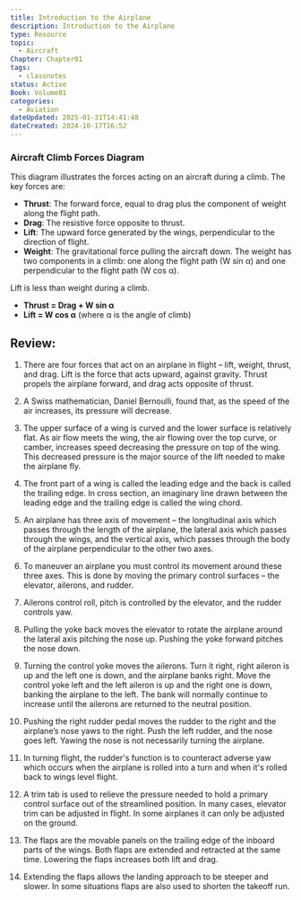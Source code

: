 ```yaml
---
title: Introduction to the Airplane
description: Introduction to the Airplane
type: Resource
topic:
  - Aircraft
Chapter: Chapter01
tags:
  - classnotes
status: Active
Book: Volume01
categories: 
  - Aviation
dateUpdated: 2025-01-31T14:41:48
dateCreated: 2024-10-17T16:52
---
```

### Aircraft Climb Forces Diagram

This diagram illustrates the forces acting on an aircraft during a climb. The key forces are:

- **Thrust**: The forward force, equal to drag plus the component of weight along the flight path.
- **Drag**: The resistive force opposite to thrust.
- **Lift**: The upward force generated by the wings, perpendicular to the direction of flight.
- **Weight**: The gravitational force pulling the aircraft down. The weight has two components in a climb: one along the flight path (W sin α) and one perpendicular to the flight path (W cos α).

Lift is less than weight during a climb.

- **Thrust = Drag + W sin α**
- **Lift = W cos α** (where α is the angle of climb)

## Review:

1. There are four forces that act on an airplane in flight – lift, weight, thrust, and drag. Lift is the force that acts upward, against gravity. Thrust propels the airplane forward, and drag acts opposite of thrust.
2. A Swiss mathematician, Daniel Bernoulli, found that, as the speed of the air increases, its pressure will decrease.
3. The upper surface of a wing is curved and the lower surface is relatively flat. As air flow meets the wing, the air flowing over the top curve, or camber, increases speed decreasing the pressure on top of the wing. This decreased pressure is the major source of the lift needed to make the airplane fly.
4. The front part of a wing is called the leading edge and the back is called the trailing edge. In cross section, an imaginary line drawn between the leading edge and the trailing edge is called the wing chord.
5. An airplane has three axis of movement – the longitudinal axis which passes through the length of the airplane, the lateral axis which passes through the wings, and the vertical axis, which passes through the body of the airplane perpendicular to the other two axes.
6. To maneuver an airplane you must control its movement around these three axes. This is done by moving the primary control surfaces – the elevator, ailerons, and rudder.
7. Ailerons control roll, pitch is controlled by the elevator, and the rudder controls yaw.
8. Pulling the yoke back moves the elevator to rotate the airplane around the lateral axis pitching the nose up. Pushing the yoke forward pitches the nose down.
    
9. Turning the control yoke moves the ailerons. Turn it right, right aileron is up and the left one is down, and the airplane banks right. Move the control yoke left and the left aileron is up and the right one is down, banking the airplane to the left. The bank will normally continue to increase until the ailerons are returned to the neutral position.
    
10. Pushing the right rudder pedal moves the rudder to the right and the airplane’s nose yaws to the right. Push the left rudder, and the nose goes left. Yawing the nose is not necessarily turning the airplane.
    
11. In turning flight, the rudder's function is to counteract adverse yaw which occurs when the airplane is rolled into a turn and when it's rolled back to wings level flight.
    
12. A trim tab is used to relieve the pressure needed to hold a primary control surface out of the streamlined position. In many cases, elevator trim can be adjusted in flight. In some airplanes it can only be adjusted on the ground.
    
13. The flaps are the movable panels on the trailing edge of the inboard parts of the wings. Both flaps are extended and retracted at the same time. Lowering the flaps increases both lift and drag.
    
14. Extending the flaps allows the landing approach to be steeper and slower. In some situations flaps are also used to shorten the takeoff run.